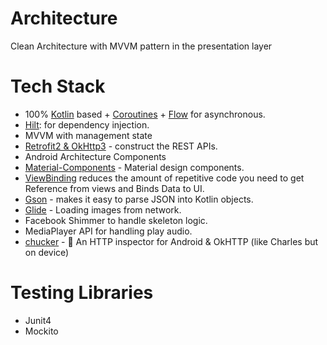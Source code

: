 # Architecture

Clean Architecture with MVVM pattern in the presentation layer

# Tech Stack

- 100% [Kotlin](https://kotlinlang.org/)
  based + [Coroutines](https://github.com/Kotlin/kotlinx.coroutines) + [Flow](https://kotlin.github.io/kotlinx.coroutines/kotlinx-coroutines-core/kotlinx.coroutines.flow/)
  for asynchronous.
- [Hilt](https://dagger.dev/hilt/): for dependency injection.
- MVVM with management state
- [Retrofit2 & OkHttp3](https://github.com/square/retrofit) - construct the REST APIs.
- Android Architecture Components
- [Material-Components](https://github.com/material-components/material-components-android) -
  Material design components.
- [ViewBinding](https://developer.android.com/topic/libraries/view-binding) reduces the amount of
  repetitive code you need to get Reference from views and Binds Data to UI.
- [Gson](https://github.com/google/gson) - makes it easy to parse JSON into Kotlin objects.
- [Glide](https://github.com/bumptech/glide) - Loading images from network.
- Facebook Shimmer to handle skeleton logic.
- MediaPlayer API for handling play audio.
- [chucker](https://github.com/ChuckerTeam/chucker) - 🔎 An HTTP inspector for Android & OkHTTP (like
  Charles but on device)

# Testing Libraries

- Junit4
- Mockito
